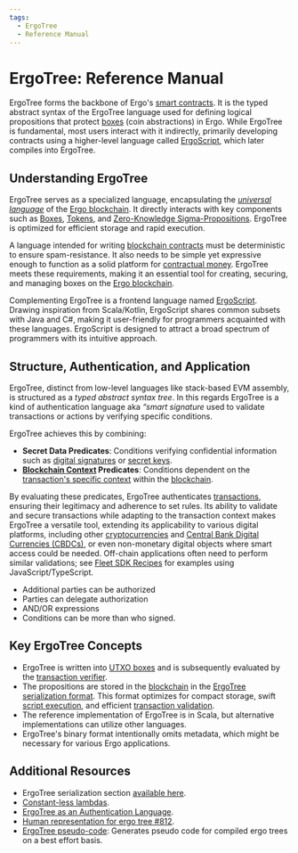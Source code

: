 ```yaml
---
tags:
  - ErgoTree
  - Reference Manual
---
```


# ErgoTree: Reference Manual

ErgoTree forms the backbone of Ergo's [smart contracts](contracts.md). It is the typed abstract syntax of the ErgoTree language used for defining logical propositions that protect [boxes](box.md) (coin abstractions) in Ergo. While ErgoTree is fundamental, most users interact with it indirectly, primarily developing contracts using a higher-level language called [ErgoScript](ergoscript.md), which later compiles into ErgoTree. 

## Understanding ErgoTree

ErgoTree serves as a specialized language, encapsulating the [*universal language*](https://www.martinfowler.com/bliki/UbiquitousLanguage.html) of the [Ergo blockchain](protocol-overview.md). It directly interacts with key components such as [Boxes](box.md), [Tokens](eip4.md), and [Zero-Knowledge Sigma-Propositions](sigma.md). ErgoTree is optimized for efficient storage and rapid execution.

A language intended for writing [blockchain contracts](contracts.md) must be deterministic to ensure spam-resistance. It also needs to be simple yet expressive enough to function as a solid platform for [contractual money](on-contractual-money.md). ErgoTree meets these requirements, making it an essential tool for creating, securing, and managing boxes on the [Ergo blockchain](protocol-overview.md).

Complementing ErgoTree is a frontend language named [ErgoScript](ergoscript.md). Drawing inspiration from Scala/Kotlin, ErgoScript shares common subsets with Java and C#, making it user-friendly for programmers acquainted with these languages. ErgoScript is designed to attract a broad spectrum of programmers with its intuitive approach.

## Structure, Authentication, and Application

ErgoTree, distinct from low-level languages like stack-based EVM assembly, is structured as a *typed abstract syntax tree*. In this regards ErgoTree is a kind of authentication language aka *“smart signature* used to validate transactions or actions by verifying specific conditions.

ErgoTree achieves this by combining:

- **Secret Data Predicates**: Conditions verifying confidential information such as [digital signatures](signing.md) or [secret keys](wallets.md).
- **[Blockchain Context](blockchain-context.md) Predicates**: Conditions dependent on the [transaction's specific context](blockchain-context.md) within the [blockchain](protocol-overview.md).

By evaluating these predicates, ErgoTree authenticates [transactions](transactions.md), ensuring their legitimacy and adherence to set rules. Its ability to validate and secure transactions while adapting to the transaction context makes ErgoTree a versatile tool, extending its applicability to various digital platforms, including other [cryptocurrencies](protocol-overview.md) and [Central Bank Digital Currencies (CBDCs)](cbdc.md), or even non-monetary digital objects where smart access could be needed. Off-chain applications often need to perform similar validations; see [Fleet SDK Recipes](../tutorials/fleet-sdk-recipes.md) for examples using JavaScript/TypeScript.

- Additional parties can be authorized
- Parties can delegate authorization
- AND/OR expressions
- Conditions can be more than who signed. 

## Key ErgoTree Concepts

- ErgoTree is written into [UTXO boxes](box.md) and is subsequently evaluated by the [transaction verifier](validation.md).
- The propositions are stored in the [blockchain](protocol-overview.md) in the [ErgoTree serialization format](https://ergoplatform.org/docs/ErgoTree.pdf). This format optimizes for compact storage, swift [script execution](sigmastate-interpreter.md), and efficient [transaction validation](validation.md).
- The reference implementation of ErgoTree is in Scala, but alternative implementations can utilize other languages.
- ErgoTree's binary format intentionally omits metadata, which might be necessary for various Ergo applications.


## Additional Resources

- ErgoTree serialization section [available here](https://ergoplatform.org/docs/ErgoTree.pdf).
- [Constant-less lambdas](https://github.com/ScorexFoundation/sigmastate-interpreter/issues/264).
- [ErgoTree as an Authentication Language](https://www.ergoforum.org/t/ergotree-as-an-authentication-language/).
- [Human representation for ergo tree #812](https://github.com/ScorexFoundation/sigmastate-interpreter/pull/812).
- [ErgoTree pseudo-code](https://github.com/ross-weir/ergo-script-re/tree/main/ergotree-pseudo-code): Generates pseudo code for compiled ergo trees on a best effort basis.
